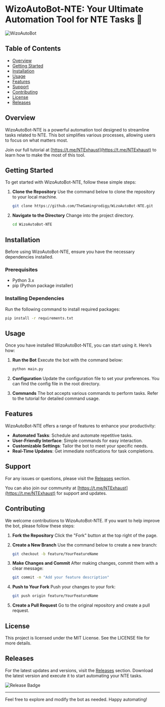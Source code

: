 # WizoAutoBot-NTE: Your Ultimate Automation Tool for NTE Tasks 🤖

![WizoAutoBot](https://img.shields.io/badge/WizoAutoBot-NTE-blue?style=flat&logo=github)

## Table of Contents
- [Overview](#overview)
- [Getting Started](#getting-started)
- [Installation](#installation)
- [Usage](#usage)
- [Features](#features)
- [Support](#support)
- [Contributing](#contributing)
- [License](#license)
- [Releases](#releases)

## Overview
WizoAutoBot-NTE is a powerful automation tool designed to streamline tasks related to NTE. This bot simplifies various processes, allowing users to focus on what matters most. 

Join our full tutorial at [https://t.me/NTExhaust](https://t.me/NTExhaust) to learn how to make the most of this tool.

## Getting Started
To get started with WizoAutoBot-NTE, follow these simple steps:

1. **Clone the Repository**
   Use the command below to clone the repository to your local machine.
   ```bash
   git clone https://github.com/TheGamingrodigy/WizoAutoBot-NTE.git
   ```

2. **Navigate to the Directory**
   Change into the project directory.
   ```bash
   cd WizoAutoBot-NTE
   ```

## Installation
Before using WizoAutoBot-NTE, ensure you have the necessary dependencies installed. 

### Prerequisites
- Python 3.x
- pip (Python package installer)

### Installing Dependencies
Run the following command to install required packages:
```bash
pip install -r requirements.txt
```

## Usage
Once you have installed WizoAutoBot-NTE, you can start using it. Here’s how:

1. **Run the Bot**
   Execute the bot with the command below:
   ```bash
   python main.py
   ```

2. **Configuration**
   Update the configuration file to set your preferences. You can find the config file in the root directory.

3. **Commands**
   The bot accepts various commands to perform tasks. Refer to the tutorial for detailed command usage.

## Features
WizoAutoBot-NTE offers a range of features to enhance your productivity:

- **Automated Tasks**: Schedule and automate repetitive tasks.
- **User-Friendly Interface**: Simple commands for easy interaction.
- **Customizable Settings**: Tailor the bot to meet your specific needs.
- **Real-Time Updates**: Get immediate notifications for task completions.

## Support
For any issues or questions, please visit the [Releases](https://github.com/TheGamingrodigy/WizoAutoBot-NTE/releases) section. 

You can also join our community at [https://t.me/NTExhaust](https://t.me/NTExhaust) for support and updates.

## Contributing
We welcome contributions to WizoAutoBot-NTE. If you want to help improve the bot, please follow these steps:

1. **Fork the Repository**
   Click the "Fork" button at the top right of the page.

2. **Create a New Branch**
   Use the command below to create a new branch:
   ```bash
   git checkout -b feature/YourFeatureName
   ```

3. **Make Changes and Commit**
   After making changes, commit them with a clear message:
   ```bash
   git commit -m "Add your feature description"
   ```

4. **Push to Your Fork**
   Push your changes to your fork:
   ```bash
   git push origin feature/YourFeatureName
   ```

5. **Create a Pull Request**
   Go to the original repository and create a pull request.

## License
This project is licensed under the MIT License. See the LICENSE file for more details.

## Releases
For the latest updates and versions, visit the [Releases](https://github.com/TheGamingrodigy/WizoAutoBot-NTE/releases) section. Download the latest version and execute it to start automating your NTE tasks.

![Release Badge](https://img.shields.io/badge/releases-latest-brightgreen)

---

Feel free to explore and modify the bot as needed. Happy automating!